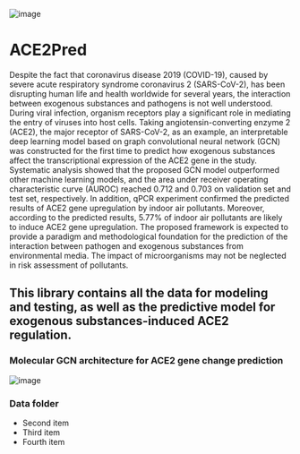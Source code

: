 ![image](https://user-images.githubusercontent.com/1555415/210035930-d73a4101-79ff-4a1a-a29c-e097bc30a3df.png)
# ACE2Pred

Despite the fact that coronavirus disease 2019 (COVID-19), caused by severe acute respiratory syndrome coronavirus 2 (SARS-CoV-2), has been disrupting human life and health worldwide for several years, the interaction between exogenous substances and pathogens is not well understood. During viral infection, organism receptors play a significant role in mediating the entry of viruses into host cells. Taking angiotensin-converting enzyme 2 (ACE2), the major receptor of SARS-CoV-2, as an example, an interpretable deep learning model based on graph convolutional neural network (GCN) was constructed for the first time to predict how exogenous substances affect the transcriptional expression of the ACE2 gene in the study. Systematic analysis showed that the proposed GCN model outperformed other machine learning models, and the area under receiver operating characteristic curve (AUROC) reached 0.712 and 0.703 on validation set and test set, respectively. In addition, qPCR experiment confirmed the predicted results of ACE2 gene upregulation by indoor air pollutants. Moreover, according to the predicted results, 5.77% of indoor air pollutants are likely to induce ACE2 gene upregulation. The proposed framework is expected to provide a paradigm and methodological foundation for the prediction of the interaction between pathogen and exogenous substances from environmental media. The impact of microorganisms may not be neglected in risk assessment of pollutants.

## This library contains all the data for modeling and testing, as well as the predictive model for exogenous substances-induced ACE2 regulation.


### Molecular GCN architecture for ACE2 gene change prediction
![image](https://user-images.githubusercontent.com/1555415/190976096-3358dd8a-5a1c-4244-a2d6-e963b91549ae.png)

### Data folder 
- Second item
- Third item
- Fourth item




